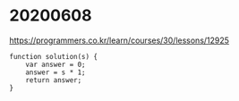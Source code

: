 # 20200608

https://programmers.co.kr/learn/courses/30/lessons/12925
```
function solution(s) {
    var answer = 0;
    answer = s * 1;
    return answer;
}
```